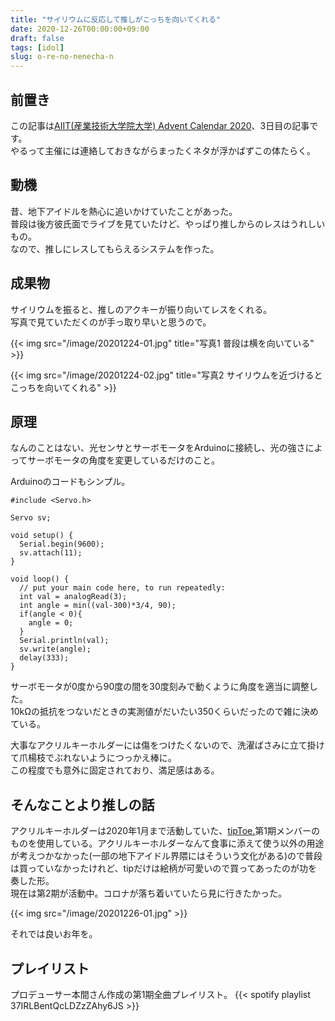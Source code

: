 ```yaml
---
title: "サイリウムに反応して推しがこっちを向いてくれる"
date: 2020-12-26T00:00:00+09:00
draft: false
tags: [idol]
slug: o-re-no-nenecha-n
---
```

## 前置き
この記事は[AIIT(産業技術大学院大学) Advent Calendar 2020](https://qiita.com/advent-calendar/2020/aiit)、3日目の記事です。  
やるって主催には連絡しておきながらまったくネタが浮かばずこの体たらく。

## 動機
昔、地下アイドルを熱心に追いかけていたことがあった。  
普段は後方彼氏面でライブを見ていたけど、やっぱり推しからのレスはうれしいもの。  
なので、推しにレスしてもらえるシステムを作った。

## 成果物
サイリウムを振ると、推しのアクキーが振り向いてレスをくれる。  
写真で見ていただくのが手っ取り早いと思うので。

{{< img src="/image/20201224-01.jpg" title="写真1 普段は横を向いている" >}}

{{< img src="/image/20201224-02.jpg" title="写真2 サイリウムを近づけるとこっちを向いてくれる" >}}

## 原理
なんのことはない、光センサとサーボモータをArduinoに接続し、光の強さによってサーボモータの角度を変更しているだけのこと。

Arduinoのコードもシンプル。

```arduino
#include <Servo.h>

Servo sv;

void setup() {
  Serial.begin(9600);
  sv.attach(11);
}

void loop() {
  // put your main code here, to run repeatedly:
  int val = analogRead(3);
  int angle = min((val-300)*3/4, 90);
  if(angle < 0){
    angle = 0;
  }
  Serial.println(val);
  sv.write(angle);
  delay(333);
}
```

サーボモータが0度から90度の間を30度刻みで動くように角度を適当に調整した。  
10kΩの抵抗をつないだときの実測値がだいたい350くらいだったので雑に決めている。

大事なアクリルキーホルダーには傷をつけたくないので、洗濯ばさみに立て掛けて爪楊枝でぶれないようにつっかえ棒に。  
この程度でも意外に固定されており、満足感はある。

## そんなことより推しの話
アクリルキーホルダーは2020年1月まで活動していた、[tipToe.](http://tiptoe-official.com/)第1期メンバーのものを使用している。アクリルキーホルダーなんて食事に添えて使う以外の用途が考えつかなかった(一部の地下アイドル界隈にはそういう文化がある)ので普段は買っていなかったけれど、tipだけは絵柄が可愛いので買ってあったのが功を奏した形。  
現在は第2期が活動中。コロナが落ち着いていたら見に行きたかった。

{{< img src="/image/20201226-01.jpg" >}}

それでは良いお年を。

## プレイリスト

<!-- MVだとこれ好き
{{< youtube AH7LpPeZDXw >}}

ライブ動画だとこれ好き
{{< youtube O7jaU5F74Bg >}} -->

プロデューサー本間さん作成の第1期全曲プレイリスト。
{{< spotify playlist 37IRLBentQcLDZzZAhy6JS >}}
